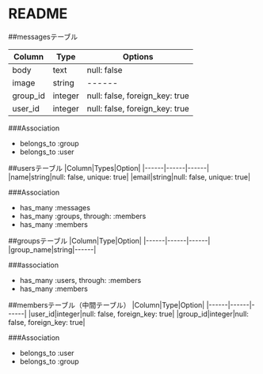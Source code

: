 # README

##messagesテーブル

|Column|Type|Options|
|------|------|------|
|body|text|null: false|
|image|string|------|
|group_id|integer|null: false, foreign_key: true|
|user_id|integer|null: false, foreign_key: true|

###Association
- belongs_to :group
- belongs_to :user

##usersテーブル
|Column|Types|Option|
|------|------|------|
|name|string|null: false, unique: true|
|email|string|null: false, unique: true|

###Association
- has_many :messages
- has_many :groups, through: :members
- has_many :members

##groupsテーブル
|Column|Type|Option|
|------|------|------|
|group_name|string|------|

###association
- has_many :users, through: :members
- has_many :members

##membersテーブル（中間テーブル）
|Column|Type|Option|
|------|------|------|
|user_id|integer|null: false, foreign_key: true|
|group_id|integer|null: false, foreign_key: true|

###Association
- belongs_to :user
- belongs_to :group

